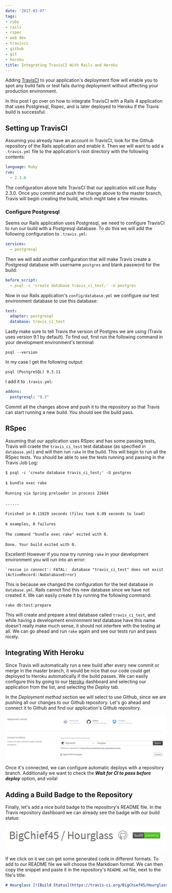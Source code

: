 ```yaml
---
date: '2017-03-07'
tags:
- ruby
- rails
- rspec
- web dev
- travisci
- github
- git
- heroku
title: Integrating TravisCI With Rails and Heroku
---
```


Adding [TravisCI](https://travis-ci.org/) to your application's deployment flow will enable you to spot any build fails or test fails during deployment without affecting your production environment.

In this post I go over on how to integrate TravisCI with a Rails 4 application that uses Postgresql, Rspec, and is later deployed to Heroku if the Travis build is successful.

## Setting up TravisCI

Assuming you already have an account in TravisCI, look for the Github repository of the Rails application and enable it. Then we will want to add a `.travis.yml` file to the application's root directory with the following contents:

```yaml
language: Ruby
rvm:
  - 2.3.0
```

The configuration above tells TravisCI that our application will use Ruby 2.3.0. Once you commit and push the change above to the master branch, Travis will begin creating the build, which might take a few minutes.

### Configure Postgresql

Seems our Rails application uses Postgresql, we need to configure TravisCI to run our build with a Postgresql database. To do this we will add the following configuration to `.travis.yml`:

```yaml
services:
  - postgresql
```

Then we will add another configuration that will make Travis create a Postgresql database with username `postgres` and blank password for the build:

```yaml
before_script:
  - psql -c 'create database travis_ci_test;' -U postgres
```

<!--more-->

Now in our Rails application's `config/database.yml` we configure our test environment database to use this database:

```yaml
test:
  adapter: postgresql
  database: travis_ci_test
```

Lastly make sure to tell Travis the version of Postgres we are using (Travis uses version 9.1 by default). To find out, first run the following command in your development environment's terminal:

```
psql --version
```

In my case I get the following output:

```
psql (PostgreSQL) 9.3.11
```

I add it to `.travis.yml`:

```yaml
addons:
  postgresql: "9.3"
```

Commit all the changes above and push it to the repository so that Travis can start running a new build. You should see the build pass.

## RSpec

Assuming that our application uses RSpec and has some passing tests, Travis will craete the `travis_ci_test` test database (as specified in `database.yml`) and will then run `rake` in the build. This will begin to run all the RSpec tests. You should be able to see the tests running and passing in the Travis Job Log:

```
$ psql -c 'create database travis_ci_test;' -U postgres

$ bundle exec rake

Running via Spring preloader in process 22684

......

Finished in 0.11929 seconds (files took 6.09 seconds to load)

6 examples, 0 failures

The command "bundle exec rake" exited with 0.

Done. Your build exited with 0.
```

Excellent! However if you now try running `rake` in your development environment you will run into an error:

```
`rescue in connect': FATAL:  database "travis_ci_test" does not exist (ActiveRecord::NoDatabaseError)
```

This is because we changed the configuration for the test database in `database.yml`. Rails cannot find this new database since we have not created it. We can easily create it by running the following command:

```
rake db:test:prepare
```

This will create and prepare a test database called `travis_ci_test`, and while having a development environment test database have this name doesn't really make much sense, it should not interfere with the testing at all. We can go ahead and run `rake` again and see our tests run and pass nicely.

## Integrating With Heroku

Since Travis will automatically run a new build after every new commit or merge in the master branch, it would be nice that our code could get deployed to Heroku automatically if the build passes. We can easily configure this by going to our [Heroku](www.heroku.com) dashboard and selecting our application from the list, and selecting the *Deploy* tab.

In the *Deployment method* section we will select to use Github, since we are pushing all our changes to our Github repository. Let's go ahead and connect it to Github and find our application's Github repository.

![Connect Github to Heroku](/posts/integrating-travisci-with-rails-and-heroku/heroku_github.jpg)

Once it's connected, we can configure automatic deploys with a repository branch. Additionally we want to check the **_Wait for CI to pass before deploy_** option, and voila!

## Adding a Build Badge to the Repository

Finally, let's add a nice build badge to the repository's README file. In the Travis repository dashboard we can already see the badge with our build status:

![Build status](/posts/integrating-travisci-with-rails-and-heroku/build_status.jpg)

If we click on it we can get some generated code in different formats. To add to our README file we will choose the Markdown format. We can then copy the snippet and paste it in the repository's `README.md` file, next to the file's title:

```markdown
# Hourglass [![Build Status](https://travis-ci.org/BigChief45/Hourglass.svg?branch=master)](https://travis-ci.org/BigChief45/Hourglass)
```